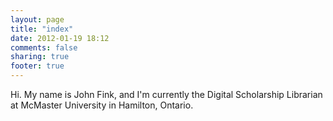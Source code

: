 ```yaml
---
layout: page
title: "index"
date: 2012-01-19 18:12
comments: false
sharing: true
footer: true
---
```


Hi. My name is John Fink, and I'm currently the Digital Scholarship Librarian at McMaster University in Hamilton, Ontario.